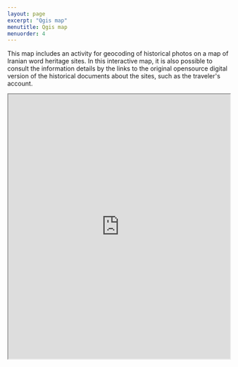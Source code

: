 ```yaml
---
layout: page
excerpt: "Qgis map"
menutitle: Qgis map
menuorder: 4
---
```

This map includes an activity for geocoding of historical photos on a map of Iranian word heritage sites. In this interactive map, it is also possible to consult the information details by the links to the original opensource digital version of the historical documents about the sites, such as the traveler's account.


<iframe src="https://sahar-ahmadi.github.io/World%20heritage/index.html#6/34.311/52.965" width="100%" height="600"></iframe>
